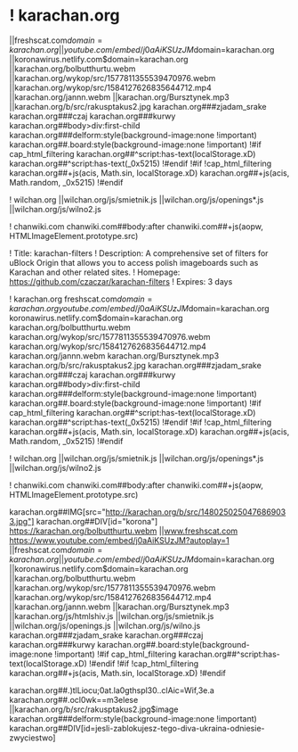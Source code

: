 # ! karachan.org
||freshscat.com$domain=karachan.org
||youtube.com/embed/j0aAiKSUzJM$domain=karachan.org
||koronawirus.netlify.com$domain=karachan.org
||karachan.org/bolbutthurtu.webm
||karachan.org/wykop/src/1577811355539470976.webm
||karachan.org/wykop/src/1584127626835644712.mp4
||karachan.org/jannn.webm
||karachan.org/Bursztynek.mp3
||karachan.org/b/src/rakusptakus2.jpg
karachan.org###zjadam_srake
karachan.org###czaj
karachan.org###kurwy
karachan.org##body>div:first-child
karachan.org###delform:style(background-image:none !important)
karachan.org##.board:style(background-image:none !important)
!#if cap_html_filtering
karachan.org##^script:has-text(localStorage.xD)
karachan.org##^script:has-text(_0x5215)
!#endif
!#if !cap_html_filtering
karachan.org##+js(acis, Math.sin, localStorage.xD)
karachan.org##+js(acis, Math.random, _0x5215)
!#endif

! wilchan.org
||wilchan.org/js/smietnik.js
||wilchan.org/js/openings*.js
||wilchan.org/js/wilno2.js

! chanwiki.com
chanwiki.com##body:after
chanwiki.com##+js(aopw, HTMLImageElement.prototype.src)

! Title: karachan-filters
! Description: A comprehensive set of filters for uBlock Origin that allows you to access polish imageboards such as Karachan and other related sites.
! Homepage: https://github.com/czaczar/karachan-filters
! Expires: 3 days

! karachan.org
freshscat.com$domain=karachan.org
youtube.com/embed/j0aAiKSUzJM$domain=karachan.org
koronawirus.netlify.com$domain=karachan.org
karachan.org/bolbutthurtu.webm
karachan.org/wykop/src/1577811355539470976.webm
karachan.org/wykop/src/1584127626835644712.mp4
karachan.org/jannn.webm
karachan.org/Bursztynek.mp3
karachan.org/b/src/rakusptakus2.jpg
karachan.org###zjadam_srake
karachan.org###czaj
karachan.org###kurwy
karachan.org##body>div:first-child
karachan.org###delform:style(background-image:none !important)
karachan.org##.board:style(background-image:none !important)
!#if cap_html_filtering
karachan.org##^script:has-text(localStorage.xD)
karachan.org##^script:has-text(_0x5215)
!#endif
!#if !cap_html_filtering
karachan.org##+js(acis, Math.sin, localStorage.xD)
karachan.org##+js(acis, Math.random, _0x5215)
!#endif

! wilchan.org
||wilchan.org/js/smietnik.js
||wilchan.org/js/openings*.js
||wilchan.org/js/wilno2.js

! chanwiki.com
chanwiki.com##body:after
chanwiki.com##+js(aopw, HTMLImageElement.prototype.src)

karachan.org##IMG[src="http://karachan.org/b/src/1480250250476869033.jpg"]
karachan.org##DIV[id="korona"]
https://karachan.org/bolbutthurtu.webm
||www.freshscat.com
https://www.youtube.com/embed/j0aAiKSUzJM?autoplay=1
||freshscat.com$domain=karachan.org
||youtube.com/embed/j0aAiKSUzJM$domain=karachan.org
||koronawirus.netlify.com$domain=karachan.org
||karachan.org/bolbutthurtu.webm
||karachan.org/wykop/src/1577811355539470976.webm
||karachan.org/wykop/src/1584127626835644712.mp4
||karachan.org/jannn.webm
||karachan.org/Bursztynek.mp3
||karachan.org/js/htmlshiv.js
||wilchan.org/js/smietnik.js
||wilchan.org/js/openings.js
||wilchan.org/js/wilno.js
karachan.org###zjadam_srake
karachan.org###czaj
karachan.org###kurwy
karachan.org##.board:style(background-image:none !important)
!#if cap_html_filtering
karachan.org##^script:has-text(localStorage.xD)
!#endif
!#if !cap_html_filtering
karachan.org##+js(acis, Math.sin, localStorage.xD)
!#endif
 
karachan.org##.\)tlLiocu\;0at\.la0gthspl30.\.clAic\=Wif\,3e\.a
karachan.org##.ocl0wk\=\=m3elese
||karachan.org/b/src/rakusptakus2.jpg$image
karachan.org###delform:style(background-image:none !important)
karachan.org##DIV[id=jesli-zablokujesz-tego-diva-ukraina-odniesie-zwyciestwo]

